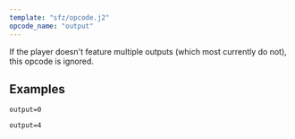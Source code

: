 ```yaml
---
template: "sfz/opcode.j2"
opcode_name: "output"
---
```

If the player doesn't feature multiple outputs (which most currently do not),
this opcode is ignored.

## Examples

```sfz
output=0

output=4
```
